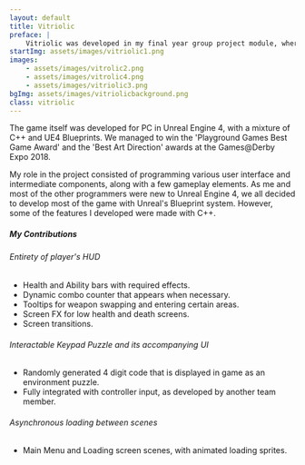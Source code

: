 ```yaml
---
layout: default
title: Vitriolic
preface: |
    Vitriolic was developed in my final year group project module, where myself and 10 other students from both the Computer Games Programming and Computer Games Modelling and Animation courses, designed and developed the game completely from scratch.
startImg: assets/images/vitriolic1.png
images:
    - assets/images/vitrolic2.png
    - assets/images/vitrolic4.png
    - assets/images/vitriolic3.png
bgImg: assets/images/vitriolicbackground.png
class: vitriolic
---
```


The game itself was developed for PC in Unreal Engine 4, with a mixture of C++ and UE4 Blueprints. We managed to win the 'Playground Games Best Game Award' and the 'Best Art Direction' awards at the Games@Derby Expo 2018.

My role in the project consisted of programming various user interface and intermediate components, along with a few gameplay elements. As me and most of the other programmers were new to Unreal Engine 4, we all decided to develop most of the game with Unreal's Blueprint system. However, some of the features I developed were made with C++.

##### My Contributions

###### Entirety of player's HUD
* Health and Ability bars with required effects.
* Dynamic combo counter that appears when necessary.
* Tooltips for weapon swapping and entering certain areas.
* Screen FX for low health and death screens.
* Screen transitions.

###### Interactable Keypad Puzzle and its accompanying UI
* Randomly generated 4 digit code that is displayed in game as an environment puzzle.
* Fully integrated with controller input, as developed by another team member.

###### Asynchronous loading between scenes
* Main Menu and Loading screen scenes, with animated loading sprites.